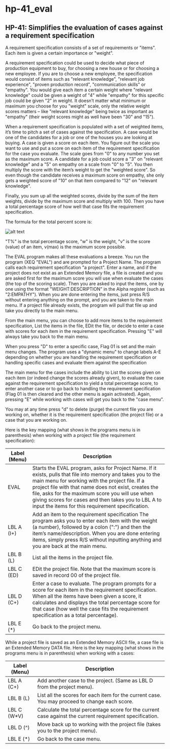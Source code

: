 # hp-41_eval
## HP-41: Simplifies the evaluation of cases against a requirement specification

A requirement specification consists of a set of requirements or "items". Each item is given a certain importance or "weight".

A requirement specification could be used to decide what piece of production equipment to buy, for choosing a new house or for choosing a new employee. If you are to choose a new employee, the specification would consist of items such as "relevant knowledge", "relevant job experience", "proven production record", "communication skills" or "empathy". You would give each item a certain weight where "relevant knowledge" could be given a weight of "4" while "empathy" for this specific job could be given "2" in weight. It doesn’t matter what minimum or maximum you choose for you "weight" scale, only the relative weight scores matters – like "relevant knowledge" being twice as important as "empathy" (their weight scores might as well have been "30" and "15").

When a requirement specification is populated with a set of weighted items, it’s time to pitch a set of cases against the specification. A case would be one of the candidates for a job or one of the houses you are looking at buying. A case is given a score on each item. You figure out the scale you want to use and put a score on each item of the requirement specification for the case you evaluate. The scale goes from "0" to any number you set as the maximum score. A candidate for a job could score a "3" on "relevant knowledge" and a "5" on empathy on a scale from "0" to "5". You then multiply the score with the item’s weight to get the "weighted score". So even though the candidate receives a maximum score on empathy, she only gets a weighted score of "10" on that item compared to "12" on "relevant knowledge".

Finally, you sum up all the weighted scores, divide by the sum of the item weights, divide by the maximum score and multiply with 100. Then you have a total percentage score of how well that case fits the requirement specification.

The formula for the total percent score is:

![alt text](http://dl.dropbox.com/u/73825672/Graphics/eval.png "Calculating weighted averages")

"T%" is the total percentage score, "w" is the weight, "v" is the score (value) of an item, v(max) is the maximum score possible.

The EVAL program makes all these evaluations a breeze. You run the program (XEQ "EVAL") and are prompted for a Project Name. The program calls each requirement specification "a project". Enter a name, and if the project does not exist as an Extended Memory file, a file is created and you are asked first for the maximum score you will use when evaluate the cases (the top of the scoring scale). Then you are asked to input the items, one by one using the format "WEIGHT:DESCRIPTION" in the Alpha register (such as "2:EMPATHY"). When you are done entering the items, just press R/S without entering anything on the prompt, and you are taken to the main menu. If a project file already exists, the program will pull that file up and take you directly to the main menu.

From the main menu, you can choose to add more items to the requirement specification, List the items in the file, EDit the file, or decide to enter a case with scores for each item in the requirement specification. Pressing "E" will always take you back to the main menu.

When you press "D" to enter a specific case, Flag 01 is set and the main menu changes. The program uses a "dynamic menu" to change labels A-E depending on whether you are handling the requirement specification or handling specific cases and evaluate them against the specification

The main menu for the cases include the ability to List the scores given on each item (or indeed change the scores already given), to evaluate the case against the requirement specification to yield a total percentage score, to enter another case or to go back to handling the requirement specification (Flag 01 is then cleared and the other menu is again activated). Again, pressing "E" while working with cases will get you back to the "case menu".

You may at any time press "d" to delete (purge) the current file you are working on, whether it is the requirement specification (the project file) or a case that you are working on.

Here is the key mapping (what shows in the programs menu is in parenthesis) when working with a project file (the requirement specification):

Label (Menu)	| Description
----------------|------------
EVAL	|Starts the EVAL program, asks for Project Name. If it exists, pulls that file into memory and takes you to the main menu for working with the project file. If a project file with that name does not exist, creates the file, asks for the maximum score you will use when giving scores for cases and then takes you to LBL A to input the items for this requirement specification.
LBL A (I+)	|Add an item to the requirement specification The program asks you to enter each item with the weight (a number), followed by a colon (":") and then the item’s name/description. When you are done entering items, simply press R/S without inputting anything and you are back at the main menu.
LBL B (L)	|List all the items in the project file.
LBL C (ED)	|EDit the project file. Note that the maximum score is saved in record 00 of the project file.
LBL D (C+)	|Enter a case to evaluate. The program prompts for a score for each item in the requirement specification. When all the items have been given a score, it calculates and displays the total percentage score for that case (how well the case fits the requirement specification as a total percentage).
LBL E (\*)	|Go back to the project menu.

While a project file is saved as an Extended Memory ASCII file, a case file is an Extended Memory DATA file. Here is the key mapping (what shows in the programs menu is in parenthesis) when working with a cases:

Label (Menu)	| Description
----------------|------------
LBL A (C+)	|Add another case to the project. (Same as LBL D from the project menu).
LBL B (L)	|List all the scores for each item for the current case. You may proceed to change each score.
LBL C (W\*V)	|Calculate the total percentage score for the current case against the current requirement specification.
LBL D (^)	|Move back up to working with the project file (takes you to the project menu).
LBL E (\*)	|Go back to the case menu.
